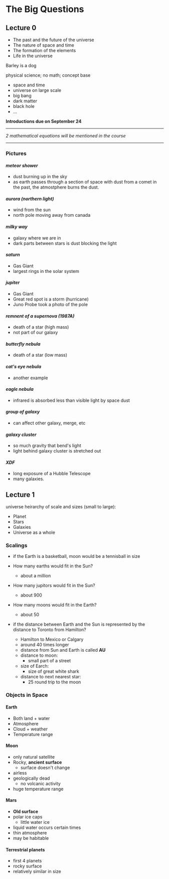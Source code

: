 # The Big Questions

## Lecture 0

- The past and the future of the universe
- The nature of space and time
- The formation of the elements
- Life in the universe

Barley is a dog

physical science;
no math;
concept base
- space and time
- universe on large scale
- big bang
- dark matter
- black hole
- ...

**Introductions due on September 24**

---

*2 mathematical equations will be mentioned in the course*

---
### Pictures

#### *meteor shower*
- dust burning up in the sky
- as earth passes through a section of space with dust from a comet in the past, the atmostphere burns the dust.

#### *aurora (northern light)*
- wind from the sun
- north pole moving away from canada

#### *milky way*
- galaxy where we are in
- dark parts between stars is dust blocking the light

#### *saturn*
- Gas Giant
- largest rings in the solar system

#### *jupiter*
- Gas Giant
- Great red spot is a storm (hurricane)
- Juno Probe took a photo of the pole

#### *remnent of a supernova (1987A)*
- death of a star (high mass)
- not part of our galaxy

#### *butterfly nebula*
- death of a star (low mass)

#### *cat's eye nebula*
- another example

#### *eagle nebula*
- infrared is absorbed less than visible light by space dust

#### *group of galaxy*
- can affect other galaxy, merge, etc

#### *galaxy cluster*
- so much gravity that bend's light
- light behind galaxy cluster is stretched out

#### *XDF*
- long exposure of a Hubble Telescope
- many galaxies.

## Lecture 1
universe heirarchy of scale and sizes (small to large):
- Planet
- Stars
- Galaxies
- Universe as a whole

### Scalings
- if the Earth is a basketball, moon would be a tennisball in size

- How many earths would fit in the Sun?
    - about a million
- How many jupitors would fit in the Sun?
    - about 900
- How many moons would fit in the Earth?
    - about 50

- if the distance between Earth and the Sun is represented by the distance to Toronto from Hamilton?
    - Hamilton to Mexico or Calgary
    - around 40 times longer 
    - distance from Sun and Earth is called **AU**
    - distance to moon:
        - small part of a street
    - size of Earch:
        - size of great white shark
    - distance to next nearest star:
        - 25 round trip to the moon

### Objects in Space
#### Earth
- Both land + water
- Atmosphere
- Cloud + weather
- Temperature range

#### Moon
- only natural satellite
- Rocky, **ancient surface**
    - surface doesn't change
- airless
- geologically dead
    - no volcanic activity
- huge temperature range

#### Mars
- **Old surface**
- polar ice caps
    - little water ice
- liquid water occurs certain times
- thin atmosphere
- may be habitable

#### Terrestrial planets
- first 4 planets
- rocky surface
- relatively similar in size